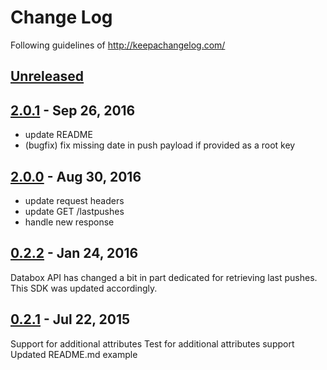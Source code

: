 # Change Log
Following guidelines of http://keepachangelog.com/

## [Unreleased]

## [2.0.1] - Sep 26, 2016
- update README
- (bugfix) fix missing date in push payload if provided as a root key

## [2.0.0] - Aug 30, 2016
- update request headers
- update GET /lastpushes
- handle new response

## [0.2.2] - Jan 24, 2016
Databox API has changed a bit in part dedicated for retrieving last pushes. This SDK was updated accordingly.

## [0.2.1] - Jul 22, 2015
Support for additional attributes
Test for additional attributes support
Updated README.md example

[Unreleased]: https://github.com/databox/databox-ruby/compare/2.0.1...master
[2.0.1]: https://github.com/databox/databox-ruby/compare/2.0.0...2.0.1
[2.0.0]: https://github.com/databox/databox-ruby/compare/0.2.2...2.0.0
[0.2.2]: https://github.com/databox/databox-ruby/compare/0.2.1...0.2.2
[0.2.1]: https://github.com/databox/databox-ruby/tree/0.2.1
